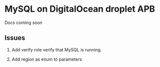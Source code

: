 # MySQL on DigitalOcean droplet APB

Docs coming soon

## Issues


1. Add verify role verify that MySQL is running.

2. Add region as enum to parameters
